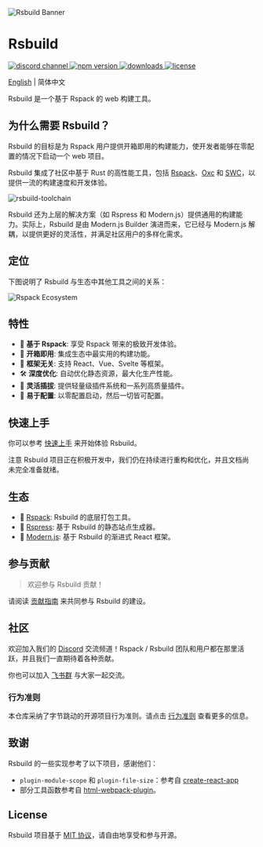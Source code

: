 <picture>
  <img alt="Rsbuild Banner" src="https://github.com/web-infra-dev/rsbuild/assets/7237365/84abc13e-b620-468f-a90b-dbf28e7e9427">
</picture>

# Rsbuild

<p>
  <a href="https://discord.gg/dfJnVWaG">
    <img src="https://img.shields.io/discord/977448667919286283?logo=discord&label=discord&colorA=564341&colorB=EDED91" alt="discord channel" />
  </a>
  <a href="https://www.npmjs.com/package/@rsbuild/shared?activeTab=readme">
   <img src="https://img.shields.io/npm/v/@rsbuild/shared?style=flat-square&colorA=564341&colorB=EDED91" alt="npm version" />
  </a>
  <a href="https://npmcharts.com/compare/@rsbuild/core?minimal=true">
    <img src="https://img.shields.io/npm/dm/@rsbuild/core.svg?style=flat-square&colorA=564341&colorB=EDED91" alt="downloads" />
  </a>
  <a href="https://github.com/web-infra-dev/rsbuild/blob/main/LICENSE">
    <img src="https://img.shields.io/npm/l/@rsbuild/shared?style=flat-square&colorA=564341&colorB=EDED91" alt="license" />
  </a>
</p>

[English](./README.md) | 简体中文

Rsbuild 是一个基于 Rspack 的 web 构建工具。

## 为什么需要 Rsbuild？

Rsbuild 的目标是为 Rspack 用户提供开箱即用的构建能力，使开发者能够在零配置的情况下启动一个 web 项目。

Rsbuild 集成了社区中基于 Rust 的高性能工具，包括 [Rspack](https://github.com/web-infra-dev/rspack)、[Oxc](https://github.com/web-infra-dev/oxc) 和 [SWC](https://swc.rs/)，以提供一流的构建速度和开发体验。

![rsbuild-toolchain](https://github.com/web-infra-dev/rsbuild/assets/7237365/204dadf8-b923-4f9c-8823-f3d75cb133ae)

Rsbuild 还为上层的解决方案（如 Rspress 和 Modern.js）提供通用的构建能力。实际上，Rsbuild 是由 Modern.js Builder 演进而来，它已经与 Modern.js 解耦，以提供更好的灵活性，并满足社区用户的多样化需求。

## 定位

下图说明了 Rsbuild 与生态中其他工具之间的关系：

![Rspack Ecosystem](https://github.com/web-infra-dev/rsbuild/assets/7237365/1ec93ad6-b8b1-475b-963f-cba1e7d79dec)

## 特性

- 🚀 **基于 Rspack**: 享受 Rspack 带来的极致开发体验。
- 🦄 **开箱即用**: 集成生态中最实用的构建功能。
- 🎯 **框架无关**: 支持 React、Vue、Svelte 等框架。
- 🛠️ **深度优化**: 自动优化静态资源，最大化生产性能。
- 🎨 **灵活插拔**: 提供轻量级插件系统和一系列高质量插件。
- 🍭 **易于配置**: 以零配置启动，然后一切皆可配置。

## 快速上手

你可以参考 [快速上手](https://rsbuild.dev/zh/guide/start/quick-start.html) 来开始体验 Rsbuild。

注意 Rsbuild 项目正在积极开发中，我们仍在持续进行重构和优化，并且文档尚未完全准备就绪。

## 生态

- 🦀 [Rspack](https://github.com/web-infra-dev/rspack): Rsbuild 的底层打包工具。
- 🐹 [Rspress](https://github.com/web-infra-dev/rspress): 基于 Rsbuild 的静态站点生成器。
- 🦄 [Modern.js](https://github.com/web-infra-dev/modern.js): 基于 Rsbuild 的渐进式 React 框架。

## 参与贡献

> 欢迎参与 Rsbuild 贡献！

请阅读 [贡献指南](https://github.com/web-infra-dev/rsbuild/blob/main/CONTRIBUTING.md) 来共同参与 Rsbuild 的建设。

## 社区

欢迎加入我们的 [Discord](https://discord.gg/dfJnVWaG) 交流频道！Rspack / Rsbuild 团队和用户都在那里活跃，并且我们一直期待着各种贡献。

你也可以加入 [飞书群](https://applink.feishu.cn/client/chat/chatter/add_by_link?link_token=3c3vca77-bfc0-4ef5-b62b-9c5c9c92f1b4) 与大家一起交流。

### 行为准则

本仓库采纳了字节跳动的开源项目行为准则。请点击 [行为准则](./CODE_OF_CONDUCT.md) 查看更多的信息。

## 致谢

Rsbuild 的一些实现参考了以下项目，感谢他们：

- `plugin-module-scope` 和 `plugin-file-size`：参考自 [create-react-app](https://github.com/facebook/create-react-app)
- 部分工具函数参考自 [html-webpack-plugin](https://github.com/jantimon/html-webpack-plugin)。

## License

Rsbuild 项目基于 [MIT 协议](https://github.com/web-infra-dev/modern.js/blob/main/LICENSE)，请自由地享受和参与开源。
